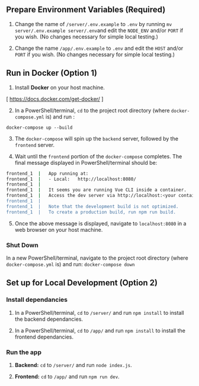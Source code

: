 ## Prepare Environment Variables (Required)

1. Change the name of `/server/.env.example` to `.env` by running `mv server/.env.example server/.env`and edit the `NODE_ENV` and/or `PORT` if you wish. (No changes necessary for simple local testing.)

1. Change the name `/app/.env.example` to `.env` and edit the `HOST` and/or `PORT` if you wish. (No changes necessary for simple local testing.)

## Run in Docker (Option 1)

1. Install **Docker** on your host machine.

[ https://docs.docker.com/get-docker/ ]

2. In a PowerShell/terminal, `cd` to the project root directory (where `docker-compose.yml` is) and run :

`docker-compose up --build`

3. The `docker-compose` will spin up the `backend` server, followed by the `frontend` server.

4. Wait until the `frontend` portion of the `docker-compose` completes. The final message displayed in PowerShell/terminal should be:

```bash
frontend_1  |   App running at:
frontend_1  |   - Local:   http://localhost:8080/
frontend_1  |
frontend_1  |   It seems you are running Vue CLI inside a container.
frontend_1  |   Access the dev server via http://localhost:<your container's external mapped port>/
frontend_1  |
frontend_1  |   Note that the development build is not optimized.
frontend_1  |   To create a production build, run npm run build.
```

5. Once the above message is displayed, navigate to `localhost:8080` in a web browser on your host machine.

### Shut Down
In a new PowerShell/terminal, navigate to the project root directory (where `docker-compose.yml` is) and run:
`docker-compose down`

## Set up for Local Development (Option 2)

### Install dependancies

1. In a PowerShell/terminal, `cd` to `/server/` and run `npm install` to install the backend dependancies.

1. In a PowerShell/terminal, `cd` to `/app/` and run `npm install` to install the frontend dependancies.

### Run the app

1. **Backend:** `cd` to `/server/` and run `node index.js`.

1. **Frontend:** `cd` to `/app/` and run `npm run dev`.
